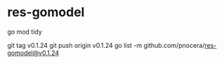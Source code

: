 # res-gomodel

go mod tidy

git tag v0.1.24
git push origin v0.1.24
go list -m github.com/pnocera/res-gomodel@v0.1.24
